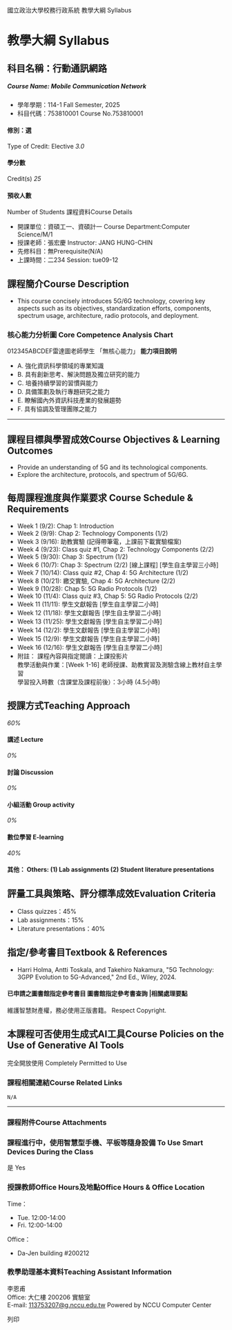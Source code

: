 國立政治大學校務行政系統 教學大綱 Syllabus
# 教學大綱 Syllabus
##  科目名稱：行動通訊網路
#####  Course Name: Mobile Communication Network
  * 學年學期：114-1 Fall Semester, 2025 
  * 科目代碼：753810001 Course No.753810001


#### 修別：選
Type of Credit: Elective 
_3.0_
#### 學分數
Credit(s)
_25_
#### 預收人數
Number of Students
課程資料Course Details
  * 開課單位：資碩工一、資碩計一 Course Department:Computer Science/M/1 
  * 授課老師：張宏慶 Instructor: JANG HUNG-CHIN 
  * 先修科目：無Prerequisite(N/A)
  * 上課時間：二234 Session: tue09-12


##  課程簡介Course Description
  * This course concisely introduces 5G/6G technology, covering key aspects such as its objectives, standardization efforts, components, spectrum usage, architecture, radio protocols, and deployment.


###  核心能力分析圖 Core Competence Analysis Chart
012345ABCDEF雷達圖老師學生
「無核心能力」 
**能力項目說明**
  * A. 強化資訊科學領域的專業知識
  * B. 具有創新思考、解決問題及獨立研究的能力
  * C. 培養持續學習的習慣與能力
  * D. 具備策劃及執行專題研究之能力
  * E. 瞭解國內外資訊科技產業的發展趨勢
  * F. 具有協調及管理團隊之能力


* * *
##  課程目標與學習成效Course Objectives & Learning Outcomes 
  * Provide an understanding of 5G and its technological components.
  * Explore the architecture, protocols, and spectrum of 5G/6G.


##  每周課程進度與作業要求 Course Schedule & Requirements
  * Week 1 (9/2): Chap 1: Introduction
  * Week 2 (9/9): Chap 2: Technology Components (1/2)
  * Week 3 (9/16): 助教實驗 (記得帶筆電，上課前下載實驗檔案)
  * Week 4 (9/23): Class quiz #1, Chap 2: Technology Components (2/2)
  * Week 5 (9/30): Chap 3: Spectrum (1/2)
  * Week 6 (10/7): Chap 3: Spectrum (2/2) [線上課程] [學生自主學習三小時]
  * Week 7 (10/14): Class quiz #2, Chap 4: 5G Architecture (1/2)
  * Week 8 (10/21): 繳交實驗, Chap 4: 5G Architecture (2/2)
  * Week 9 (10/28): Chap 5: 5G Radio Protocols (1/2)
  * Week 10 (11/4): Class quiz #3, Chap 5: 5G Radio Protocols (2/2)
  * Week 11 (11/11): 學生文獻報告 [學生自主學習二小時]
  * Week 12 (11/18): 學生文獻報告 [學生自主學習二小時]
  * Week 13 (11/25): 學生文獻報告 [學生自主學習二小時]
  * Week 14 (12/2): 學生文獻報告 [學生自主學習二小時]
  * Week 15 (12/9): 學生文獻報告 [學生自主學習二小時]
  * Week 16 (12/16): 學生文獻報告 [學生自主學習二小時]
  * 附註： 
課程內容與指定閱讀：上課投影片  
教學活動與作業：[Week 1-16] 老師授課、助教實習及測驗含線上教材自主學習  
學習投入時數（含課堂及課程前後）：3小時 (4.5小時)


##  授課方式Teaching Approach
_60%_
####  講述 Lecture
_0%_
####  討論 Discussion
_0%_
####  小組活動 Group activity
_0%_
####  數位學習 E-learning
_40%_
####  其他： Others: (1) Lab assignments (2) Student literature presentations 
##  評量工具與策略、評分標準成效Evaluation Criteria
  * Class quizzes：45%
  * Lab assignments：15%
  * Literature presentations：40%


##  指定/參考書目Textbook & References
  * Harri Holma, Antti Toskala, and Takehiro Nakamura, "5G Technology: 3GPP Evolution to 5G-Advanced," 2nd Ed., Wiley, 2024.


####  已申請之圖書館指定參考書目  圖書館指定參考書查詢 |相關處理要點
維護智慧財產權，務必使用正版書籍。 Respect Copyright.
##  本課程可否使用生成式AI工具Course Policies on the Use of Generative AI Tools
完全開放使用 Completely Permitted to Use
###  課程相關連結Course Related Links
```
N/A
```

* * *
###  課程附件Course Attachments
###  課程進行中，使用智慧型手機、平板等隨身設備 To Use Smart Devices During the Class
是  Yes
###  授課教師Office Hours及地點Office Hours & Office Location
Time：
  * Tue. 12:00-14:00
  * Fri. 12:00-14:00


Office：
  * Da-Jen building #200212


###  教學助理基本資料Teaching Assistant Information
李恩甫  
Office: ⼤仁樓 200206 實驗室  
E-mail: 113753207@g.nccu.edu.tw
Powered by NCCU Computer Center
  
列印
